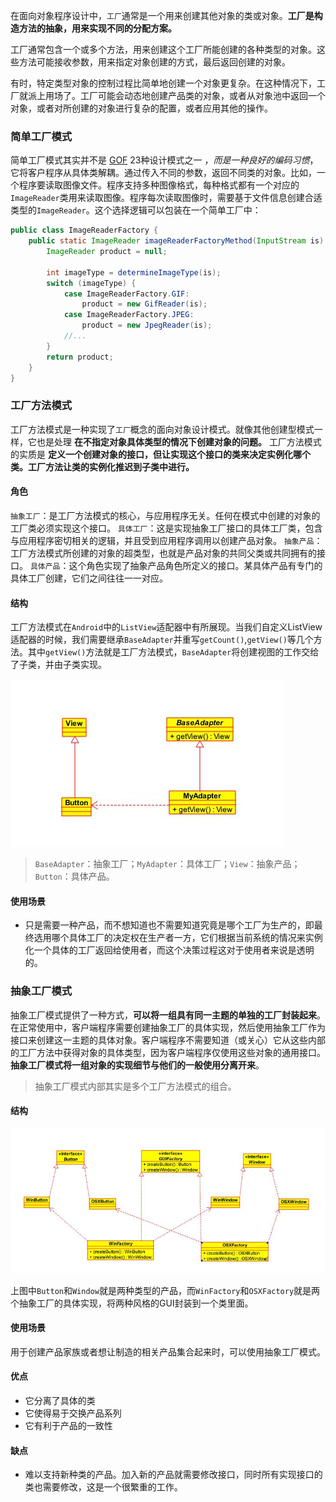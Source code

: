 
在面向对象程序设计中，`工厂`通常是一个用来创建其他对象的类或对象。**工厂是构造方法的抽象，用来实现不同的分配方案。**

工厂通常包含一个或多个方法，用来创建这个工厂所能创建的各种类型的对象。这些方法可能接收参数，用来指定对象创建的方式，最后返回创建的对象。

有时，特定类型对象的控制过程比简单地创建一个对象更复杂。在这种情况下，工厂就派上用场了。工厂可能会动态地创建产品类的对象，或者从对象池中返回一个对象，或者对所创建的对象进行复杂的配置，或者应用其他的操作。

<!--more-->

### 简单工厂模式

简单工厂模式其实并不是 [GOF](https://zh.wikipedia.org/wiki/%E8%AE%BE%E8%AE%A1%E6%A8%A1%E5%BC%8F%EF%BC%9A%E5%8F%AF%E5%A4%8D%E7%94%A8%E9%9D%A2%E5%90%91%E5%AF%B9%E8%B1%A1%E8%BD%AF%E4%BB%B6%E7%9A%84%E5%9F%BA%E7%A1%80) 23种设计模式之一 ，*而是一种良好的编码习惯*，它将客户程序从具体类解耦。通过传入不同的参数，返回不同类的对象。比如，一个程序要读取图像文件。程序支持多种图像格式，每种格式都有一个对应的`ImageReader`类用来读取图像。程序每次读取图像时，需要基于文件信息创建合适类型的`ImageReader`。这个选择逻辑可以包装在一个简单工厂中：

```Java
public class ImageReaderFactory {
    public static ImageReader imageReaderFactoryMethod(InputStream is) {
        ImageReader product = null;

        int imageType = determineImageType(is);
        switch (imageType) {
            case ImageReaderFactory.GIF:
                product = new GifReader(is);
            case ImageReaderFactory.JPEG:
                product = new JpegReader(is);
            //...
        }
        return product;
    }
}
```

### 工厂方法模式

工厂方法模式是一种实现了`工厂`概念的面向对象设计模式。就像其他创建型模式一样，它也是处理 **在不指定对象具体类型的情况下创建对象的问题。** 工厂方法模式的实质是 **定义一个创建对象的接口，但让实现这个接口的类来决定实例化哪个类。工厂方法让类的实例化推迟到子类中进行。**

#### 角色

`抽象工厂`：是工厂方法模式的核心，与应用程序无关。任何在模式中创建的对象的工厂类必须实现这个接口。
`具体工厂`：这是实现抽象工厂接口的具体工厂类，包含与应用程序密切相关的逻辑，并且受到应用程序调用以创建产品对象。
`抽象产品`：工厂方法模式所创建的对象的超类型，也就是产品对象的共同父类或共同拥有的接口。
`具体产品`：这个角色实现了抽象产品角色所定义的接口。某具体产品有专门的具体工厂创建，它们之间往往一一对应。

#### 结构

工厂方法模式在`Android`中的`ListView`适配器中有所展现。当我们自定义ListView适配器的时候，我们需要继承`BaseAdapter`并重写`getCount()`,`getView()`等几个方法。其中`getView()`方法就是工厂方法模式，`BaseAdapter`将创建视图的工作交给了子类，并由子类实现。

![](pattern-factory-method.jpg)

> `BaseAdapter`：抽象工厂；`MyAdapter`：具体工厂；`View`：抽象产品；`Button`：具体产品。

#### 使用场景

  - 只是需要一种产品，而不想知道也不需要知道究竟是哪个工厂为生产的，即最终选用哪个具体工厂的决定权在生产者一方，它们根据当前系统的情况来实例化一个具体的工厂返回给使用者，而这个决策过程这对于使用者来说是透明的。

### 抽象工厂模式

抽象工厂模式提供了一种方式，**可以将一组具有同一主题的单独的工厂封装起来**。在正常使用中，客户端程序需要创建抽象工厂的具体实现，然后使用抽象工厂作为接口来创建这一主题的具体对象。客户端程序不需要知道（或关心）它从这些内部的工厂方法中获得对象的具体类型，因为客户端程序仅使用这些对象的通用接口。**抽象工厂模式将一组对象的实现细节与他们的一般使用分离开来**。

> 抽象工厂模式内部其实是多个工厂方法模式的组合。

#### 结构

![](pattern-factory-abstract.jpg)

上图中`Button`和`Window`就是两种类型的产品，而`WinFactory`和`OSXFactory`就是两个抽象工厂的具体实现，将两种风格的GUI封装到一个类里面。

#### 使用场景

  用于创建产品家族或者想让制造的相关产品集合起来时，可以使用抽象工厂模式。

#### 优点

  - 它分离了具体的类
  - 它使得易于交换产品系列
  - 它有利于产品的一致性

#### 缺点

  - 难以支持新种类的产品。加入新的产品就需要修改接口，同时所有实现接口的类也需要修改，这是一个很繁重的工作。
